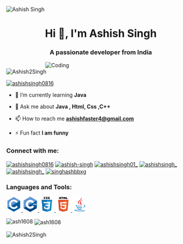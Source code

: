 ![Ashish Singh](https://user-images.githubusercontent.com/90236635/232446433-d5540fa2-fe28-4bb8-b929-cdb51fe61336.gif)



<h1 align="center">Hi 👋, I'm Ashish Singh</h1>
<h3 align="center">A passionate developer from India</h3>
<img align="right" alt="Coding" width="400" src="https://media.tenor.com/qJ5evVs-_uUAAAAC/coding.gif">



<p align="left"> <img src="https://komarev.com/ghpvc/?username=ash1608&label=Profile%20views&color=0e75b6&style=flat" alt="Ashish2Singh" /> </p>

<p align="left"> <a href="https://twitter.com/ashishsingh0816" target="blank"><img src="https://img.shields.io/twitter/follow/ashishsingh0816?logo=twitter&style=for-the-badge" alt="ashishsingh0816" /></a> </p>

- 🌱 I’m currently learning **Java**

- 💬 Ask me about **Java , Html, Css ,C++**

- 📫 How to reach me **ashishfaster4@gmail.com**

- ⚡ Fun fact **I am funny**

<h3 align="left">Connect with me:</h3>
<p align="left">
<a href="https://twitter.com/ashishsingh0816" target="blank"><img align="center" src="https://raw.githubusercontent.com/rahuldkjain/github-profile-readme-generator/master/src/images/icons/Social/twitter.svg" alt="ashishsingh0816" height="30" width="40" /></a>
<a href="https://linkedin.com/in/ashish-singh" target="blank"><img align="center" src="https://raw.githubusercontent.com/rahuldkjain/github-profile-readme-generator/master/src/images/icons/Social/linked-in-alt.svg" alt="ashish-singh" height="30" width="40" /></a>
<a href="https://instagram.com/ashishsingh01_" target="blank"><img align="center" src="https://raw.githubusercontent.com/rahuldkjain/github-profile-readme-generator/master/src/images/icons/Social/instagram.svg" alt="ashishsingh01_" height="30" width="40" /></a>
<a href="https://www.hackerrank.com/ashishsingh_" target="blank"><img align="center" src="https://raw.githubusercontent.com/rahuldkjain/github-profile-readme-generator/master/src/images/icons/Social/hackerrank.svg" alt="ashishsingh_" height="30" width="40" /></a>
<a href="https://www.leetcode.com/ashishsingh_" target="blank"><img align="center" src="https://raw.githubusercontent.com/rahuldkjain/github-profile-readme-generator/master/src/images/icons/Social/leet-code.svg" alt="ashishsingh_" height="30" width="40" /></a>
<a href="https://auth.geeksforgeeks.org/user/singhashbbxg" target="blank"><img align="center" src="https://raw.githubusercontent.com/rahuldkjain/github-profile-readme-generator/master/src/images/icons/Social/geeks-for-geeks.svg" alt="singhashbbxg" height="30" width="40" /></a>
</p>

<h3 align="left">Languages and Tools:</h3>
<p align="left"> <a href="https://www.cprogramming.com/" target="_blank" rel="noreferrer"> <img src="https://raw.githubusercontent.com/devicons/devicon/master/icons/c/c-original.svg" alt="c" width="40" height="40"/> </a> <a href="https://www.w3schools.com/cpp/" target="_blank" rel="noreferrer"> <img src="https://raw.githubusercontent.com/devicons/devicon/master/icons/cplusplus/cplusplus-original.svg" alt="cplusplus" width="40" height="40"/> </a> <a href="https://www.w3schools.com/css/" target="_blank" rel="noreferrer"> <img src="https://raw.githubusercontent.com/devicons/devicon/master/icons/css3/css3-original-wordmark.svg" alt="css3" width="40" height="40"/> </a> <a href="https://www.w3.org/html/" target="_blank" rel="noreferrer"> <img src="https://raw.githubusercontent.com/devicons/devicon/master/icons/html5/html5-original-wordmark.svg" alt="html5" width="40" height="40"/> </a> <a href="https://www.java.com" target="_blank" rel="noreferrer"> <img src="https://raw.githubusercontent.com/devicons/devicon/master/icons/java/java-original.svg" alt="java" width="40" height="40"/> </a> </p>

<p><img align="left" src="https://github-readme-stats.vercel.app/api/top-langs?username=ash1608&show_icons=true&locale=en&layout=compact" alt="ash1608" /></p>

<p>&nbsp;<img align="center" src="https://github-readme-stats.vercel.app/api?username=ash1608&show_icons=true&locale=en" alt="ash1608" /></p>

<p><img align="center" src="https://github-readme-streak-stats.herokuapp.com/?user=ash1608&" alt="Ashish2Singh" /></p>
